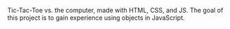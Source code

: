 Tic-Tac-Toe vs. the computer, made with HTML, CSS, and JS. The goal of this project is to gain experience using objects in JavaScript. 